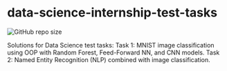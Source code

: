 # data-science-internship-test-tasks
![GitHub repo size](https://img.shields.io/github/repo-size/nastyapetrunia/data-science-internship-test-tasks)

Solutions for Data Science test tasks:  Task 1: MNIST image classification using OOP with Random Forest, Feed-Forward NN, and CNN models.  Task 2: Named Entity Recognition (NLP) combined with image classification.

